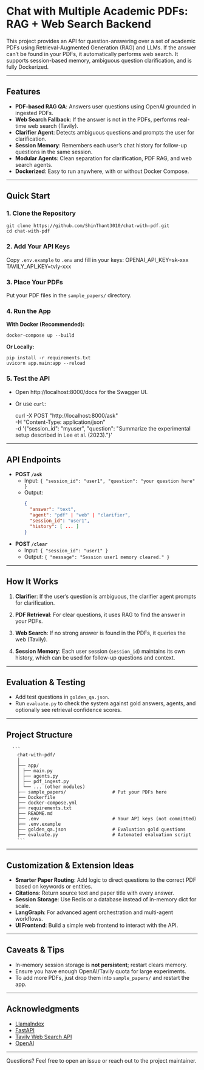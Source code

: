 # Chat with Multiple Academic PDFs: RAG + Web Search Backend

This project provides an API for question-answering over a set of academic PDFs using Retrieval-Augmented Generation (RAG) and LLMs.
If the answer can’t be found in your PDFs, it automatically performs web search.
It supports session-based memory, ambiguous question clarification, and is fully Dockerized.

---

## Features

- **PDF-based RAG QA**: Answers user questions using OpenAI grounded in ingested PDFs.
- **Web Search Fallback**: If the answer is not in the PDFs, performs real-time web search (Tavily).
- **Clarifier Agent**: Detects ambiguous questions and prompts the user for clarification.
- **Session Memory**: Remembers each user’s chat history for follow-up questions in the same session.
- **Modular Agents**: Clean separation for clarification, PDF RAG, and web search agents.
- **Dockerized**: Easy to run anywhere, with or without Docker Compose.

---

## Quick Start

### 1. Clone the Repository

    git clone https://github.com/ShinThant3010/chat-with-pdf.git
    cd chat-with-pdf

### 2. Add Your API Keys

Copy `.env.example` to `.env` and fill in your keys:
    OPENAI_API_KEY=sk-xxx
    TAVILY_API_KEY=tvly-xxx


### 3. Place Your PDFs

Put your PDF files in the `sample_papers/` directory.

### 4. Run the App

**With Docker (Recommended):**

    docker-compose up --build

**Or Locally:**

    pip install -r requirements.txt
    uvicorn app.main:app --reload

### 5. Test the API

- Open http://localhost:8000/docs for the Swagger UI.
- Or use `curl`:

    curl -X POST "http://localhost:8000/ask" \
      -H "Content-Type: application/json" \
      -d '{"session_id": "myuser", "question": "Summarize the experimental setup described in Lee et al. (2023)."}'

---

## API Endpoints

- **POST `/ask`**
  - Input: `{ "session_id": "user1", "question": "your question here" }`
  - Output:
    ```json
    {
      "answer": "text",
      "agent": "pdf" | "web" | "clarifier",
      "session_id": "user1",
      "history": [ ... ]
    }
    ```
- **POST `/clear`**
  - Input: `{ "session_id": "user1" }`
  - Output: `{ "message": "Session user1 memory cleared." }`

---

## How It Works

1. **Clarifier**:
   If the user’s question is ambiguous, the clarifier agent prompts for clarification.

2. **PDF Retrieval**:
   For clear questions, it uses RAG to find the answer in your PDFs.

3. **Web Search**:
   If no strong answer is found in the PDFs, it queries the web (Tavily).

4. **Session Memory**:
   Each user session (`session_id`) maintains its own history, which can be used for follow-up questions and context.

---

## Evaluation & Testing

- Add test questions in `golden_qa.json`.
- Run `evaluate.py` to check the system against gold answers, agents, and optionally see retrieval confidence scores.

---

## Project Structure

<pre> <code> ``` 
    chat-with-pdf/ 
    │ 
    ├── app/ 
    │ ├── main.py 
    │ ├── agents.py 
    │ ├── pdf_ingest.py 
    │ └── ... (other modules) 
    ├── sample_papers/                 # Put your PDFs here 
    ├── Dockerfile 
    ├── docker-compose.yml 
    ├── requirements.txt 
    ├── README.md 
    ├── .env                           # Your API keys (not committed) 
    ├── .env.example 
    ├── golden_qa.json                 # Evaluation gold questions 
    ├── evaluate.py                    # Automated evaluation script 
    ``` </code> </pre>

---

## Customization & Extension Ideas

- **Smarter Paper Routing**:
  Add logic to direct questions to the correct PDF based on keywords or entities.
- **Citations**:
  Return source text and paper title with every answer.
- **Session Storage**:
  Use Redis or a database instead of in-memory dict for scale.
- **LangGraph**:
  For advanced agent orchestration and multi-agent workflows.
- **UI Frontend**:
  Build a simple web frontend to interact with the API.

---

## Caveats & Tips

- In-memory session storage is **not persistent**; restart clears memory.
- Ensure you have enough OpenAI/Tavily quota for large experiments.
- To add more PDFs, just drop them into `sample_papers/` and restart the app.

---

## Acknowledgments

- [LlamaIndex](https://llamaindex.ai/)
- [FastAPI](https://fastapi.tiangolo.com/)
- [Tavily Web Search API](https://www.tavily.com/)
- [OpenAI](https://platform.openai.com/)

---

Questions?
Feel free to open an issue or reach out to the project maintainer.
